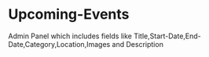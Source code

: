 # Upcoming-Events
Admin Panel which includes fields like Title,Start-Date,End-Date,Category,Location,Images and Description
